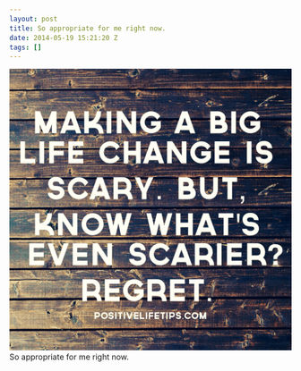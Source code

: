 ```yaml
---
layout: post
title: So appropriate for me right now.
date: 2014-05-19 15:21:20 Z
tags: []
---
```

![](/media/2014/05/86215606204.jpg)
So appropriate for me right now.
